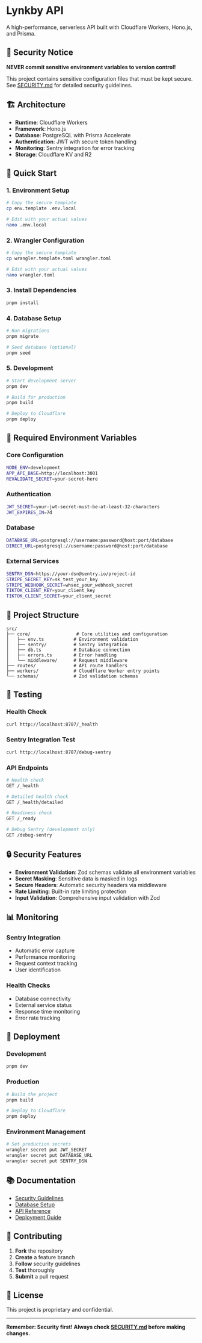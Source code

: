 # Lynkby API

A high-performance, serverless API built with Cloudflare Workers, Hono.js, and Prisma.

## 🚨 **Security Notice**

**NEVER commit sensitive environment variables to version control!** 

This project contains sensitive configuration files that must be kept secure. See [SECURITY.md](./SECURITY.md) for detailed security guidelines.

## 🏗️ **Architecture**

- **Runtime**: Cloudflare Workers
- **Framework**: Hono.js
- **Database**: PostgreSQL with Prisma Accelerate
- **Authentication**: JWT with secure token handling
- **Monitoring**: Sentry integration for error tracking
- **Storage**: Cloudflare KV and R2

## 🚀 **Quick Start**

### 1. **Environment Setup**

```bash
# Copy the secure template
cp env.template .env.local

# Edit with your actual values
nano .env.local
```

### 2. **Wrangler Configuration**

```bash
# Copy the secure template
cp wrangler.template.toml wrangler.toml

# Edit with your actual values
nano wrangler.toml
```

### 3. **Install Dependencies**

```bash
pnpm install
```

### 4. **Database Setup**

```bash
# Run migrations
pnpm migrate

# Seed database (optional)
pnpm seed
```

### 5. **Development**

```bash
# Start development server
pnpm dev

# Build for production
pnpm build

# Deploy to Cloudflare
pnpm deploy
```

## 🔐 **Required Environment Variables**

### **Core Configuration**
```bash
NODE_ENV=development
APP_API_BASE=http://localhost:3001
REVALIDATE_SECRET=your-secret-here
```

### **Authentication**
```bash
JWT_SECRET=your-jwt-secret-must-be-at-least-32-characters
JWT_EXPIRES_IN=7d
```

### **Database**
```bash
DATABASE_URL=postgresql://username:password@host:port/database
DIRECT_URL=postgresql://username:password@host:port/database
```

### **External Services**
```bash
SENTRY_DSN=https://your-dsn@sentry.io/project-id
STRIPE_SECRET_KEY=sk_test_your_key
STRIPE_WEBHOOK_SECRET=whsec_your_webhook_secret
TIKTOK_CLIENT_KEY=your_client_key
TIKTOK_CLIENT_SECRET=your_client_secret
```

## 📁 **Project Structure**

```
src/
├── core/                 # Core utilities and configuration
│   ├── env.ts           # Environment validation
│   ├── sentry/          # Sentry integration
│   ├── db.ts            # Database connection
│   ├── errors.ts        # Error handling
│   └── middleware/      # Request middleware
├── routes/              # API route handlers
├── workers/             # Cloudflare Worker entry points
└── schemas/             # Zod validation schemas
```

## 🧪 **Testing**

### **Health Check**
```bash
curl http://localhost:8787/_health
```

### **Sentry Integration Test**
```bash
curl http://localhost:8787/debug-sentry
```

### **API Endpoints**
```bash
# Health check
GET /_health

# Detailed health check
GET /_health/detailed

# Readiness check
GET /_ready

# Debug Sentry (development only)
GET /debug-sentry
```

## 🔒 **Security Features**

- **Environment Validation**: Zod schemas validate all environment variables
- **Secret Masking**: Sensitive data is masked in logs
- **Secure Headers**: Automatic security headers via middleware
- **Rate Limiting**: Built-in rate limiting protection
- **Input Validation**: Comprehensive input validation with Zod

## 📊 **Monitoring**

### **Sentry Integration**
- Automatic error capture
- Performance monitoring
- Request context tracking
- User identification

### **Health Checks**
- Database connectivity
- External service status
- Response time monitoring
- Error rate tracking

## 🚀 **Deployment**

### **Development**
```bash
pnpm dev
```

### **Production**
```bash
# Build the project
pnpm build

# Deploy to Cloudflare
pnpm deploy
```

### **Environment Management**
```bash
# Set production secrets
wrangler secret put JWT_SECRET
wrangler secret put DATABASE_URL
wrangler secret put SENTRY_DSN
```

## 📚 **Documentation**

- [Security Guidelines](./SECURITY.md)
- [Database Setup](./DATABASE.md)
- [API Reference](./docs/API.md)
- [Deployment Guide](./docs/DEPLOYMENT.md)

## 🤝 **Contributing**

1. **Fork** the repository
2. **Create** a feature branch
3. **Follow** security guidelines
4. **Test** thoroughly
5. **Submit** a pull request

## 📄 **License**

This project is proprietary and confidential.

---

**Remember: Security first! Always check [SECURITY.md](./SECURITY.md) before making changes.**
